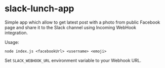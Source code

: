 # slack-lunch-app

Simple app which allow to get latest post with a photo from public Facebook page and share it to the Slack channel using Incoming WebHook integration.

Usage:

`node index.js <facebookUrl> <username> <emoji>`

Set `SLACK_WEBHOOK_URL` environment variable to your Webhook URL.

